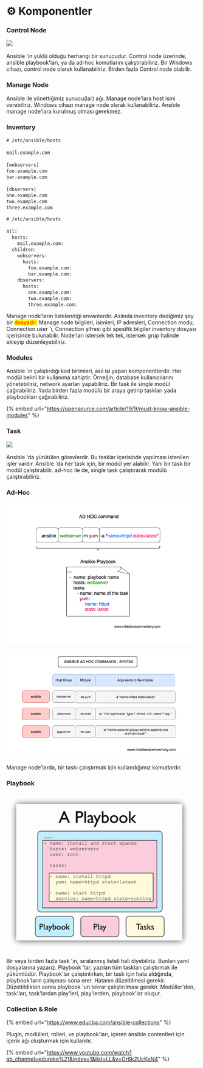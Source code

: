 # ⚙ Komponentler

### Control Node

![](../.gitbook/assets/ansible\_works.jpg)

Ansible 'in yüklü olduğu herhangi bir sunucudur. Control node üzerinde, ansible playbook'ları, ya da ad-hoc komutlarını çalıştırabiliriz. Bir Windows cihazı, control node olarak kullanabiliriz. Birden fazla Control node olabilir.

### Manage Node

Ansible ile yönettiğimiz sunucu(lar) ağı. Manage node'lara host ismi verebiliriz. Windows cihazı manage node olarak kullanabiliriz. Ansible manage node'lara kurulmuş olması gerekmez.

### Inventory

```
# /etc/ansible/hosts

mail.example.com

[webservers]
foo.example.com
bar.example.com

[dbservers]
one.example.com
two.example.com
three.example.com
```

```
# /etc/ansible/hosts

all:
  hosts:
    mail.example.com:
  children:
    webservers:
      hosts:
        foo.example.com:
        bar.example.com:
    dbservers:
      hosts:
        one.example.com:
        two.example.com:
        three.example.com:
```

Manage node'ların listelendiği envanterdir. Aslında inventory dediğimiz şey bir <mark style="color:red;">dosyadır.</mark>  Manage node bilgileri, isimleri, IP adresleri, Connection modu, Connection user 'ı, Connection şifresi gibi spesifik bilgiler inventory dosyası içerisinde bulunabilir. Node'ları istersek tek tek, istersek grup halinde ekleyip düzenleyebiliriz.

### Modules

Ansible 'ın çalıştırdığı kod birimleri, asıl işi yapan komponentlerdir. Her modül belirli bir kullanıma sahiptir. Örneğin, database kullanıcılarını yönetebiliriz, network ayarları yapabiliriz. Bir task ile single modül çağırabiliriz. Yada birden fazla modülü bir araya getirip taskları yada playbookları çağırabiliriz.

{% embed url="https://opensource.com/article/19/9/must-know-ansible-modules" %}

### Task

![](../.gitbook/assets/070919\_1256\_AnsibleTuto8.webp)

Ansible 'da yürütülen görevlerdir. Bu tasklar içerisinde yapılması istenilen işler vardır. Ansible 'da her task için, bir modül yer alabilir. Yani bir task bir modül çalıştırabilir. ad-hoc ile de, single task çalıştırarak modülü çalıştırabiliriz.

### Ad-Hoc

![](../.gitbook/assets/Screen-Shot-2019-01-16-at-4.23.23-AM.png)

![](../.gitbook/assets/Screen-Shot-2019-01-16-at-4.48.32-AM.png)

Manage node'larda, bir taskı çalıştırmak için kullandığımız komutlardır.

### Playbook

![](../.gitbook/assets/Ansible-playbook.png)

Bir veya birden fazla task 'ın, sıralanmış listeli hali diyebiliriz. Bunları yaml dosyalarına yazarız. Playbook 'lar, yazılan tüm taskları çalıştırmak ile yükümlüdür. Playbook'lar çalıştırılırken, bir task için hata aldığında, playbook'ların çalışması sona erer. Hatanın düzeltilmesi gerekir. Düzeltildikten sonra playbook 'un tekrar çalıştırılması gerekir. Modüller'den, task'ları, task'lardan play'leri, play'lerden, playbook'lar oluşur.

### Collection & Role

{% embed url="https://www.educba.com/ansible-collections" %}

Plugin, modülleri, rolleri, ve playbook'ları, içeren ansible contentleri için içerik ağı oluşturmak için kullanılır.

{% embed url="https://www.youtube.com/watch?ab_channel=edureka%21&index=1&list=LL&v=Or6k2UcKeN4" %}
